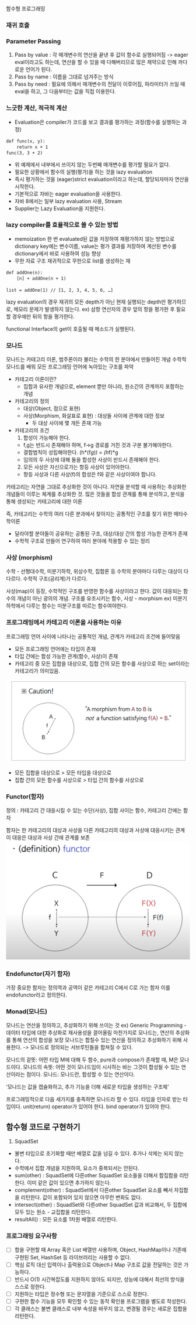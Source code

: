 함수형 프로그래밍

### 재귀 호출

### Parameter Passing
1) Pass by value : 각 매개변수의 연산을 끝낸 후 값이 함수로 실행되어짐 -> eager eval이라고도 하는데, 연산을 할 수 있을 때 다해버리므로 많은 제약으로 인해 까다로운 언어가 된다.
2) Pass by name : 이름을 그대로 넘겨주는 방식
3) Pass by need : 필요에 의해서 매개변수의 전달이 이루어짐, 파라미터가 쓰일 때 eval을 하고, 그 다음부터는 값을 직접 이용한다.

### 느긋한 계산, 적극적 계산

- Evaluation은 compiler가 코드를 보고 결과를 평가하는 과정(함수를 실행하는 과정)
```
def func(x, y):
    return x + 1
func(3, 3 + 2)
```
- 위 예제에서 내부에서 쓰이지 않는 두번째 매개변수를 평가할 필요가 없다.
- 필요한 상황에서 함수의 실행(평가)을 하는 것을 lazy evaluation
- 즉시 평가하는 것을 (eager)strict evaluation이라고 하는데, 할당되자마자 연산을 시작한다.
- 기본적으로 자바는 eager evaluation을 사용한다.
- 자바 8에서는 일부 lazy evaluation 사용, Stream
- Supplier는 Lazy Evaluation을 지원한다.

### lazy compiler를 효율적으로 쓸 수 있는 방법
- memoization
한 번 evaluated된 값을 저장하여 재평가하지 않는 방법으로 dictionary key에는 변수이름, value는 평가 결과를 저장하여 계산된 변수를 dictionary에서 바로 사용하여 성능 향상
- 무한 자료 구조
재귀적으로 무한으로 list를 생성하는 재
```agsl
def addOne(n):
    [n] + addOne(n + 1)

list = addOne(1) // [1, 2, 3, 4, 5, 6, …]
```
lazy evaluation의 경우 재귀의 모든 depth가 아닌 현재 실행되는 depth만 평가하므로, 메모리 문제가 발생하지 않는다.
ex) 삼항 연산자의 경우 앞의 항을 평가한 후 필요할 경우에만 뒤의 항을 평가한다.

functional Interface의 get이 호출될 때 메소드가 실행된다.

### 모나드
모나드는 카테고리 이론, 범주론이라 불리는 수학의 한 분야에서 만들어진 개념
수학적 모나드를 배워 모든 프로그래밍 언어에 녹아있는 구조를 파악

- 카테고리 이론이란?
  - 집합과 유사한 개념으로, element 뿐만 아니라, 원소간의 관계까지 포함하는 개념
- 카테고리의 정의
  - 대상(Object, 점으로 표현)
  - 사상(Morphism, 화살표로 표현) : 대상들 사이에 관계에 대한 정보
    - 두 대상 사이에 몇 개든 존재 가능
- 카테고리의 조건
  1. 합성이 가능해야 한다.
    - f,g는 반드시 존재해야 하며, f->g 경로를 거친 것과 구분 불가해야한다.
    - 결합법칙이 성립해야한다. (h*(f*g)) = (h*f)*g
    - 임의의 두 사상에 대해 둘을 합성한 사상이 반드시 존재해야 한다.
  2. 모든 사상은 자신으로가는 항등 사상이 있어야한다.
  - 항등 사상과 다른 사상(f)의 합성은 f와 같은 사상이여야 합니다.

카테고리는 자연을 그대로 추상화한 것이 아니다.
자연을 분석할 때 사용하는 추상화한 개념들이 이루는 체계를 추상화한 것.
많은 것들을 합성 관계를 통해 분석하고, 분석을 통해 생성되는 카테고리에 대한 이론

즉, 카테고리는 수학의 여러 다른 분과에서 찾아지는 공통적인 구조를 찾기 위한 메타수학이론
- 달라야할 분야들이 공유하는 공통된 구조, 대상/대상 간의 합성 가능한 관계가 존재
- 수학적 구조로 만들어 연구하여 여러 분야에 적용할 수 있는 정리

### 사상 (morphism)
수학 - 선형대수학, 미분기하학, 위상수학, 집합론 등
수학의 분야마다 다루는 대상이 다 다르다. 수학적 구조(공리계)가 다르다.

사상(map)이 등장, 수학적인 구조를 반영한 함수를 사상이라고 한다.
값이 대응되는 함수의 개념이 아닌 광의의 개념.
구조를 유조시키는 함수, 사상 - morphism
ex) 미분기하학에서 다루는 함수는 미분구조를 따르는 함수여야한다.

### 프로그래밍에서 카테고리 이론을 사용하는 이유
프로그래밍 언어 사이에 나타나는 공통적인 개념, 관계가 카테고리 조건에 들어맞음
- 모든 프로그래밍 언어에는 타입이 존재
- 타입 간에는 합성 가능한 관계(함수, 사상)이 존재
- 카테고리 중 모든 집합을 대상으로, 집합 간의 모든 함수를 사상으로 하는 set이라는 카테고리가 의미있음.

![img.png](img.png)
- 모든 집합을 대상으로 > 모든 타입을 대상으로
- 집합 간의 모든 함수를 사상으로 > 타입 간의 함수를 사상으로

### Functor(함자)

정의 : 카테고리 간 대응시킬 수 있는 수단(사상), 집합 사이는 함수, 카테고리 간에는 함자

함자는 한 카테고리의 대상과 사상을 다른 카테고리의 대상과 사상에 대응시키는 관계
이 대응은 대상과 사상 간에 관계를 보존
![img_1.png](img_1.png)

### Endofunctor(자기 함자)
가장 중요한 함자는 정의역과 공역이 같은 카테고리 C에서 C로 가는 함자
이를 endofunctor라고 정의한다.

### Monad(모나드)

모나드는 연산을 정의하고, 추상화하기 위해 쓰이는 것
ex) Generic Programming - 데이터 타입에 대한 추상화로 재사용성을 끌어올림
마찬가지로 모나드는, 연산의 추상화를 통해 연산의 합성을 보장
모나드는 합칠수 있는 연산을 정의하고 추상화하기 위해 사용한다.
-> 모나드로 정의되는 서브루틴들을 합쳐질 수 있다.

모나드의 겉뜻: 어떤 타입 M에 대해 두 함수, pure과 compose가 존재할 때, M은 모나드이다.
모나드의 속뜻: 어떤 것이 모나드임이 시사하는 바는 그것이 합성될 수 있는 연산이라는 점이다.
모나드: 모나드란, 합성할 수 있는 연산이다.

‘모나드는 값을 캡슐화하고, 추가 기능을 더해 새로운 타입을 생성하는 구조체’

프로그래밍적으로 다음 세가지를 충족하면 모나드라 할 수 있다.
타입을 인자로 받는 타입이다.
unit(return) operator가 있어야 한다.
bind operator가 있어야 한다.

## 함수형 코드로 구현하기

1. SquadSet
- 불변 타입으로 초기화할 때만 배열로 값을 넘길 수 있다. 추가나 삭제는 되지 않는다.
- 수학에서 집합 개념을 지원하여, 요소가 중복되서는 안된다.
- sum(other) : SquadSet에 다른other SquadSet 요소들을 더해서 합집합을 리턴한다. 이미 같은 값이 있으면 추가하지 않는다.
- complement(other) : SquadSet에서 다른other SquadSet 요소를 빼서 차집합을 리턴한다. 값이 포함되어 있지 않으면 아무런 변화도 없다.
- intersect(other) : SquadSet와 다른other SquadSet 값과 비교해서, 두 집합에 모두 있는 원소 - 교집합을 리턴한다.
- resultAll() : 모든 요소를 1차원 배열로 리턴한다.
### 프로그래밍 요구사항
- [ ] 합을 구현할 때 Array 혹은 List 배열만 사용하며, Object, HashMap이나 기존에 구현된 Set, HashSet 등 라이브러리는 사용할 수 없다.
- [ ] 핵심 로직 대신 입력이나 출력용으로 Object나 Map 구조로 값을 전달하는 것은 가능하다.
- [ ] 반드시 O(1) 시간복잡도를 지원하지 않아도 되지만, 성능에 대해서 최선의 방식을 스스로 정한다.
- [ ] 지원하는 타입은 정수형 또는 문자열을 기준으로 스스로 정한다.
- [ ] 구현한 함수 기능을 모두 확인할 수 있는 동작 확인용 프로그램을 별도로 작성한다.
- [ ] 각 클래스는 불변 클래스로 내부 속성을 바꾸지 않고, 변경될 경우는 새로운 집합을 리턴한다.

